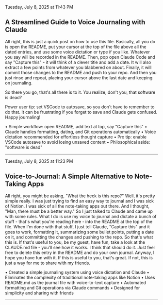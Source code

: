 Tuesday, July 8, 2025 at 11:43 PM

## A Streamlined Guide to Voice Journaling with Claude

All right, this is just a quick post on how to use this file. Basically, all you do is open the README, put your cursor at the top of the file above all the dated entries, and use some voice dictation or type if you like. Whatever you say will be recorded in the README. Then, pop open Claude Code and say "Capture this" - it will think of a clever title and add a date. It will also extract a few points from whatever you blabbered on about. Finally, it will commit those changes to the README and push to your repo. And then you just rinse and repeat, placing your cursor above the last date and keeping on journaling.

So there you go, that's all there is to it. You realize, don't you, that software is dead?

Power user tip: set VSCode to autosave, so you don't have to remember to do that. It can be frustrating if you forget to save and Claude gets confused. Happy journaling!

• Simple workflow: open README, add text at top, say "Capture this"
• Claude handles formatting, dating, and Git operations automatically
• Voice dictation recommended for effortless thought capture
• Pro tip: enable VSCode autosave to avoid losing unsaved content
• Philosophical aside: "software is dead"

--- 


Tuesday, July 8, 2025 at 11:23 PM

## Voice-to-Journal: A Simple Alternative to Note-Taking Apps

All right, you might be asking, "What the heck is this repo?" Well, it's pretty simple really. I was just trying to find an easy way to journal and I was sick of Notion. I was sick of all the note-taking apps out there. And I thought, "Man, there must be a better way." So I just talked to Claude and came up with some rules. What I do is use my voice to journal and dictate a bunch of stuff - that's what you're reading here - into the README at the top of the file. When I'm done with that stuff, I just tell Claude, "Capture this" and it goes to work, formatting it, summarizing some bullet points, putting a date on it, and committing the changes and pushing to the repo. So that's what this is. If that's useful to you, be my guest, have fun, take a look at the CLAUDE.md file - you'll see how it works. I think that should do it. Just feel free to delete this entry in the README and do your own journal. Anyway, I hope you have fun with it. If this is useful to you, that's great. If not, this is just a way for me to share with my friends.

• Created a simple journaling system using voice dictation and Claude
• Eliminates the complexity of traditional note-taking apps like Notion
• Uses README.md as the journal file with voice-to-text capture
• Automated formatting and Git operations via Claude commands
• Designed for simplicity and sharing with friends

--- 